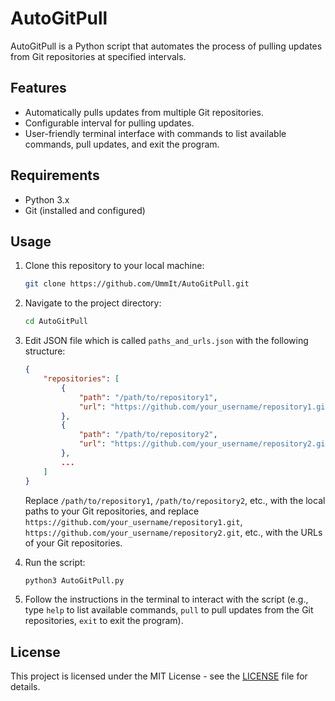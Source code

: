 # AutoGitPull

AutoGitPull is a Python script that automates the process of pulling updates from Git repositories at specified intervals.

## Features

- Automatically pulls updates from multiple Git repositories.
- Configurable interval for pulling updates.
- User-friendly terminal interface with commands to list available commands, pull updates, and exit the program.

## Requirements

- Python 3.x
- Git (installed and configured)

## Usage

1. Clone this repository to your local machine:

    ```bash
    git clone https://github.com/UmmIt/AutoGitPull.git
    ```

2. Navigate to the project directory:

    ```bash
    cd AutoGitPull
    ```
3. Edit JSON file which is called `paths_and_urls.json` with the following structure:

    ```json
    {
        "repositories": [
            {
                "path": "/path/to/repository1",
                "url": "https://github.com/your_username/repository1.git"
            },
            {
                "path": "/path/to/repository2",
                "url": "https://github.com/your_username/repository2.git"
            },
            ...
        ]
    }
    ```

    Replace `/path/to/repository1`, `/path/to/repository2`, etc., with the local paths to your Git repositories, and replace `https://github.com/your_username/repository1.git`, `https://github.com/your_username/repository2.git`, etc., with the URLs of your Git repositories.

5. Run the script:

    ```bash
    python3 AutoGitPull.py
    ```

6. Follow the instructions in the terminal to interact with the script (e.g., type `help` to list available commands, `pull` to pull updates from the Git repositories, `exit` to exit the program).

## License

This project is licensed under the MIT License - see the [LICENSE](LICENSE) file for details.
